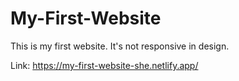 # My-First-Website
This is my first website.
It's not responsive in design. 

Link: https://my-first-website-she.netlify.app/

